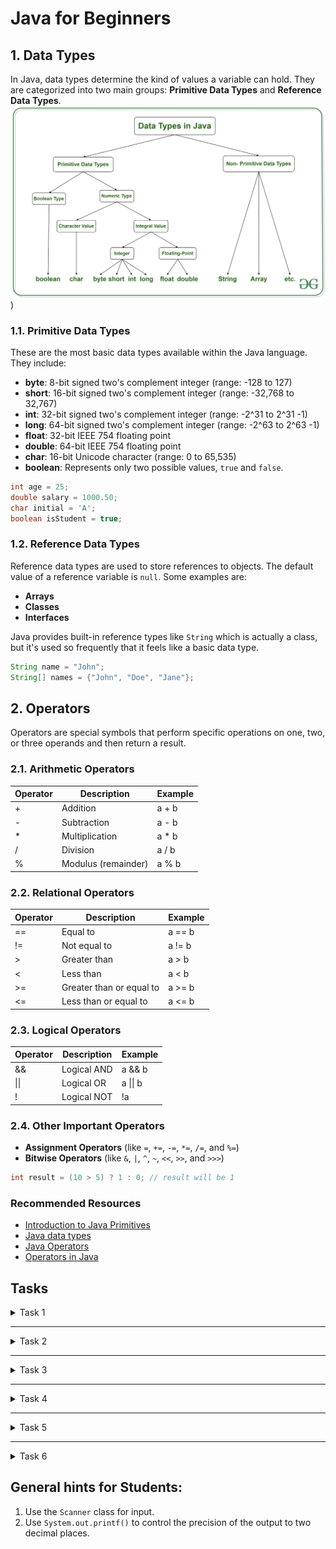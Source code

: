 
# Java for Beginners

## 1. Data Types
In Java, data types determine the kind of values a variable can hold. They are categorized into 
two main groups: **Primitive Data Types** and **Reference Data Types**.
![ROADMAP.png](..%2FImg%2Ftypes.png))

### 1.1. Primitive Data Types
These are the most basic data types available within the Java language. They include:
- **byte**: 8-bit signed two's complement integer (range: -128 to 127)
- **short**: 16-bit signed two's complement integer (range: -32,768 to 32,767)
- **int**: 32-bit signed two's complement integer (range: -2^31 to 2^31 -1)
- **long**: 64-bit signed two's complement integer (range: -2^63 to 2^63 -1)
- **float**: 32-bit IEEE 754 floating point
- **double**: 64-bit IEEE 754 floating point
- **char**: 16-bit Unicode character (range: 0 to 65,535)
- **boolean**: Represents only two possible values, `true` and `false`.

```java
int age = 25;
double salary = 1000.50;
char initial = 'A';
boolean isStudent = true;
```

### 1.2. Reference Data Types
Reference data types are used to store references to objects. The default value of 
a reference variable is `null`. Some examples are:
- **Arrays**
- **Classes**
- **Interfaces**

Java provides built-in reference types like `String` which is actually a class, but it's used so frequently that it feels like a basic data type.

```java
String name = "John";
String[] names = {"John", "Doe", "Jane"};
```

## 2. Operators
Operators are special symbols that perform specific operations on one, two, or three operands and then return a result.

### 2.1. Arithmetic Operators
| Operator | Description             | Example   |
|----------|-------------------------|-----------|
| +        | Addition                | a + b     |
| -        | Subtraction             | a - b     |
| *        | Multiplication          | a * b     |
| /        | Division                | a / b     |
| %        | Modulus (remainder)     | a % b     |

### 2.2. Relational Operators
| Operator | Description             | Example   |
|----------|-------------------------|-----------|
| ==       | Equal to                | a == b    |
| !=       | Not equal to            | a != b    |
| >        | Greater than            | a > b     |
| <        | Less than               | a < b     |
| >=       | Greater than or equal to| a >= b    |
| <=       | Less than or equal to   | a <= b    |

### 2.3. Logical Operators
| Operator | Description             | Example     |
|----------|-------------------------|-------------|
| &&       | Logical AND             | a && b      |
| \|\|     | Logical OR              | a \|\| b    |
| !        | Logical NOT             | !a          |

### 2.4. Other Important Operators
- **Assignment Operators** (like `=`, `+=`, `-=`, `*=`, `/=`, and `%=`)
- **Bitwise Operators** (like `&`, `|`, `^`, `~`, `<<`, `>>`, and `>>>`)

```java
int result = (10 > 5) ? 1 : 0; // result will be 1
```

### Recommended Resources
- [Introduction to Java Primitives](https://www.baeldung.com/java-primitives#:~:text=2.-,Primitive%20Data%20Types,objects%20and%20represent%20raw%20values.)
- [Java data types](https://www.geeksforgeeks.org/data-types-in-java/)
- [Java Operators](https://www.w3schools.com/java/java_operators.asp)
- [Operators in Java](https://www.geeksforgeeks.org/operators-in-java/)

## Tasks
<details>
  <summary>Task 1</summary>
<pre style="background-color: #333; color: lime; padding: 10px; border-radius: 5px;">

# **Temperature Converter**
## **Description:**
Write a Java program that converts temperatures between Fahrenheit and Celsius.
The user should be able to choose the conversion direction (from Fahrenheit to Celsius or from Celsius to Fahrenheit)
and then input the temperature value. The program should then display the converted temperature.
### _Input:_
FtoC  
98.6
### _Output:_
The temperature in Celsius is 37.00°C.
</pre>
</details>

---

<details>
  <summary>Task 2</summary>
<pre style="background-color: #333; color: lime; padding: 10px; border-radius: 5px;">

# **Basic Calculator for Two Integers**
## **Description:**
Write a Java program that takes two integer inputs from the user and outputs their sum, product and variance.
### _Input:_
5
3
### _Output:_
Sum: 8
Product: 15
Variance: 2
</pre>
</details>

---

<details>
  <summary>Task 3</summary>
<pre style="background-color: #333; color: lime; padding: 10px; border-radius: 5px;">

# **Name Concatenation**
## **Description:**
Write a Java program that asks the user for their first name and last name separately.
The program should then display the full name by concatenating the first and last name.
### _Input:_
John
Doe
### _Output:_
Full Name: John Doe
</pre>
</details>

---

<details>
  <summary>Task 4</summary>
<pre style="background-color: #333; color: lime; padding: 10px; border-radius: 5px;">

# **Basic String Length Checker**
## **Description:**
Write a Java program that asks the user for a word or phrase. The program should then display
the length of the inputted string.
### _Input:_
Java Rocks!
### _Output:_
Length: 11
</pre>
</details>

---

<details>
  <summary>Task 5</summary>
<pre style="background-color: #333; color: lime; padding: 10px; border-radius: 5px;">

# **Modulo Tester**
## **Description:**
Write a Java program that takes two integers, the first being the number you want to test and the second being
the divisor. The program should display the remainder when the first number is divided by the second
number using the modulo operator.
### _Input:_
10
3
### _Output:_
The remainder is 1.
</pre>
</details>

---

<details>
  <summary>Task 6</summary>
<pre style="background-color: #333; color: lime; padding: 10px; border-radius: 5px;">

# **Switching Bit Positions**
## **Description:**
Write a Java program that takes a byte (8 bits) as input. The task is to switch the positions of the 1st and 2nd bits
with the 7th and 8th bits. Display the resulting byte.
For simplicity, the input can be provided as an 8-character long string of ones and zeros.

Hints:
- Use the bitwise AND operator & to isolate certain bits.
- Use the bitwise OR operator | to combine bits.
- Use left shift << and right shift >> to move bits to the appropriate positions.
### _Input:_
11001010
### _Output:_
10101001
</pre>
</details>


## **General hints for Students:**  
1. Use the `Scanner` class for input.
2. Use `System.out.printf()` to control the precision of the output to two decimal places.